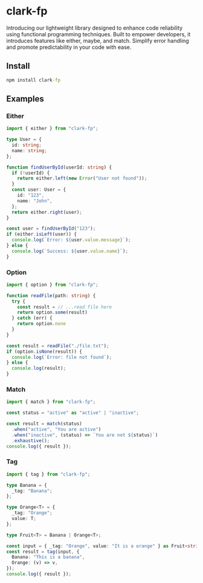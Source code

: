 # clark-fp
Introducing our lightweight library designed to enhance code reliability using functional programming techniques. Built to empower developers, it introduces features like either, maybe, and match. Simplify error handling and promote predictability in your code with ease.

## Install
```cmd
npm install clark-fp
```

## Examples

### Either
```ts
import { either } from "clark-fp";

type User = {
  id: string;
  name: string;
};

function findUserById(userId: string) {
  if (!userId) {
    return either.left(new Error("User not found"));
  }
  const user: User = {
    id: "123",
    name: "John",
  };
  return either.right(user);
}

const user = findUserById("123");
if (either.isLeft(user)) {
  console.log(`Error: ${user.value.message}`);
} else {
  console.log(`Success: ${user.value.name}`);
}
```

### Option
```ts
import { option } from "clark-fp";

function readFile(path: string) {
  try {
    const result = // ...read file here
    return option.some(result)
  } catch (err) {
    return option.none
  }
}

const result = readFile("./file.txt");
if (option.isNone(result)) {
  console.log(`Error: file not found`);
} else {
  console.log(result);
}
```

### Match
```ts
import { match } from "clark-fp";

const status = "active" as "active" | "inactive";

const result = match(status)
  .when("active", "You are active")
  .when("inactive", (status) => `You are not ${status}`)
  .exhaustive();
console.log({ result });
```

### Tag
```ts
import { tag } from "clark-fp";

type Banana = {
  _tag: "Banana";
};

type Orange<T> = {
  _tag: "Orange";
  value: T;
};

type Fruit<T> = Banana | Orange<T>;

const input = { _tag: "Orange", value: "It is a orange" } as Fruit<string>;
const result = tag(input, {
  Banana: "This is a banana",
  Orange: (v) => v,
});
console.log({ result });
```
